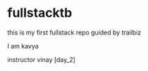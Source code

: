 # fullstacktb
this is my first fullstack repo guided by trailbiz

I am kavya

instructor vinay [day_2]
